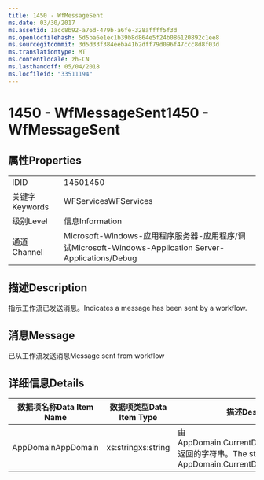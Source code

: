 ```yaml
---
title: 1450 - WfMessageSent
ms.date: 03/30/2017
ms.assetid: 1acc8b92-a76d-479b-a6fe-328affff5f3d
ms.openlocfilehash: 5d5ba6e1ec1b39b8d864e5f24b086120892c1ee8
ms.sourcegitcommit: 3d5d33f384eeba41b2dff79d096f47ccc8d8f03d
ms.translationtype: MT
ms.contentlocale: zh-CN
ms.lasthandoff: 05/04/2018
ms.locfileid: "33511194"
---
```

# <a name="1450---wfmessagesent"></a><span data-ttu-id="f359d-102">1450 - WfMessageSent</span><span class="sxs-lookup"><span data-stu-id="f359d-102">1450 - WfMessageSent</span></span>
## <a name="properties"></a><span data-ttu-id="f359d-103">属性</span><span class="sxs-lookup"><span data-stu-id="f359d-103">Properties</span></span>  
  
|||  
|-|-|  
|<span data-ttu-id="f359d-104">ID</span><span class="sxs-lookup"><span data-stu-id="f359d-104">ID</span></span>|<span data-ttu-id="f359d-105">1450</span><span class="sxs-lookup"><span data-stu-id="f359d-105">1450</span></span>|  
|<span data-ttu-id="f359d-106">关键字</span><span class="sxs-lookup"><span data-stu-id="f359d-106">Keywords</span></span>|<span data-ttu-id="f359d-107">WFServices</span><span class="sxs-lookup"><span data-stu-id="f359d-107">WFServices</span></span>|  
|<span data-ttu-id="f359d-108">级别</span><span class="sxs-lookup"><span data-stu-id="f359d-108">Level</span></span>|<span data-ttu-id="f359d-109">信息</span><span class="sxs-lookup"><span data-stu-id="f359d-109">Information</span></span>|  
|<span data-ttu-id="f359d-110">通道</span><span class="sxs-lookup"><span data-stu-id="f359d-110">Channel</span></span>|<span data-ttu-id="f359d-111">Microsoft-Windows-应用程序服务器-应用程序/调试</span><span class="sxs-lookup"><span data-stu-id="f359d-111">Microsoft-Windows-Application Server-Applications/Debug</span></span>|  
  
## <a name="description"></a><span data-ttu-id="f359d-112">描述</span><span class="sxs-lookup"><span data-stu-id="f359d-112">Description</span></span>  
 <span data-ttu-id="f359d-113">指示工作流已发送消息。</span><span class="sxs-lookup"><span data-stu-id="f359d-113">Indicates a message has been sent by a workflow.</span></span>  
  
## <a name="message"></a><span data-ttu-id="f359d-114">消息</span><span class="sxs-lookup"><span data-stu-id="f359d-114">Message</span></span>  
 <span data-ttu-id="f359d-115">已从工作流发送消息</span><span class="sxs-lookup"><span data-stu-id="f359d-115">Message sent from workflow</span></span>  
  
## <a name="details"></a><span data-ttu-id="f359d-116">详细信息</span><span class="sxs-lookup"><span data-stu-id="f359d-116">Details</span></span>  
  
|<span data-ttu-id="f359d-117">数据项名称</span><span class="sxs-lookup"><span data-stu-id="f359d-117">Data Item Name</span></span>|<span data-ttu-id="f359d-118">数据项类型</span><span class="sxs-lookup"><span data-stu-id="f359d-118">Data Item Type</span></span>|<span data-ttu-id="f359d-119">描述</span><span class="sxs-lookup"><span data-stu-id="f359d-119">Description</span></span>|  
|--------------------|--------------------|-----------------|  
|<span data-ttu-id="f359d-120">AppDomain</span><span class="sxs-lookup"><span data-stu-id="f359d-120">AppDomain</span></span>|<span data-ttu-id="f359d-121">xs:string</span><span class="sxs-lookup"><span data-stu-id="f359d-121">xs:string</span></span>|<span data-ttu-id="f359d-122">由 AppDomain.CurrentDomain.FriendlyName 返回的字符串。</span><span class="sxs-lookup"><span data-stu-id="f359d-122">The string returned by AppDomain.CurrentDomain.FriendlyName.</span></span>|

